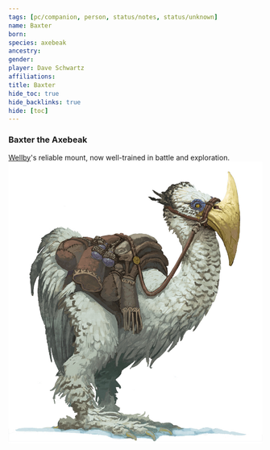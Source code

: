 ```yaml
---
tags: [pc/companion, person, status/notes, status/unknown]
name: Baxter
born:
species: axebeak
ancestry:
gender:
player: Dave Schwartz
affiliations:
title: Baxter
hide_toc: true
hide_backlinks: true
hide: [toc]
---
```

### Baxter the Axebeak

[Wellby](<../wellby.md>)'s reliable mount, now well-trained in battle and exploration. ![Baxter Portrait](../../../../assets/baxter-portrait.jpg)